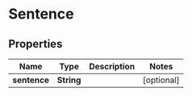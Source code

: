 
# Sentence

## Properties
Name | Type | Description | Notes
------------ | ------------- | ------------- | -------------
**sentence** | **String** |  |  [optional]



